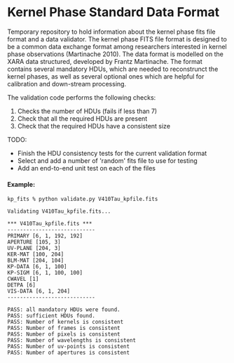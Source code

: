 # Kernel Phase Standard Data Format
Temporary repository to hold information about the kernel phase fits file format and a data validator. The kernel phase FITS file format is designed to be a common data exchange format among researchers interested in kernel phase observations (Martinache 2010). The data format is modelled on the XARA data structured, developed by Frantz Martinache. The format contains several mandatory HDUs, which are needed to reconstrunct the kernel phases, as well as several optional ones which are helpful for calibration and down-stream processing.

The validation code performs the following checks:
1. Checks the number of HDUs (fails if less than 7)
2. Check that all the required HDUs are present 
3. Check that the required HDUs have a consistent size 

TODO: 
- Finish the HDU consistency tests for the current validation format 
- Select and add a number of 'random' fits file to use for testing
- Add an end-to-end unit test on each of the files

#### Example:
```
kp_fits % python validate.py V410Tau_kpfile.fits

Validating V410Tau_kpfile.fits...

*** V410Tau_kpfile.fits ***
----------------------------
PRIMARY [6, 1, 192, 192]
APERTURE [105, 3]
UV-PLANE [204, 3]
KER-MAT [100, 204]
BLM-MAT [204, 104]
KP-DATA [6, 1, 100]
KP-SIGM [6, 1, 100, 100]
CWAVEL [1]
DETPA [6]
VIS-DATA [6, 1, 204]
----------------------------

PASS: all mandatory HDUs were found.
PASS: sufficient HDUs found.
PASS: Number of kernels is consistent
PASS: Number of frames is consistent
PASS: Number of pixels is consistent
PASS: Number of wavelengths is consistent
PASS: Number of uv-points is consistent
PASS: Number of apertures is consistent
```
